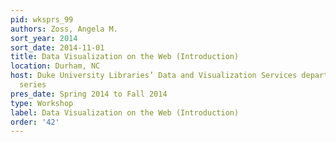 ```yaml
---
pid: wksprs_99
authors: Zoss, Angela M.
sort_year: 2014
sort_date: 2014-11-01
title: Data Visualization on the Web (Introduction)
location: Durham, NC
host: Duke University Libraries’ Data and Visualization Services department workshop
  series
pres_date: Spring 2014 to Fall 2014
type: Workshop
label: Data Visualization on the Web (Introduction)
order: '42'
---
```

